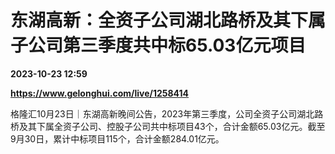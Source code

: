 # 东湖高新：全资子公司湖北路桥及其下属子公司第三季度共中标65.03亿元项目

**2023-10-23 12:59**

**https://www.gelonghui.com/live/1258414**

格隆汇10月23日｜东湖高新晚间公告，2023年第三季度，公司全资子公司湖北路桥及其下属全资子公司、控股子公司共中标项目43个，合计金额65.03亿元。截至9月30日，累计中标项目115个，合计金额284.01亿元。